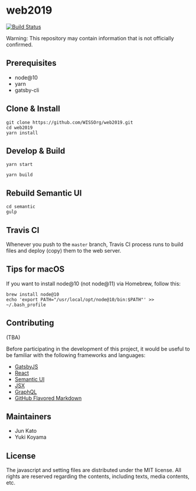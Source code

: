 # web2019

[![Build Status](https://travis-ci.org/WISSOrg/web2019.svg?branch=master)](https://travis-ci.org/WISSOrg/web2019)

Warning: This repository may contain information that is not officially confirmed.

## Prerequisites

- node@10
- yarn
- gatsby-cli

## Clone & Install

```
git clone https://github.com/WISSOrg/web2019.git
cd web2019
yarn install
```

## Develop & Build

```
yarn start
```

```
yarn build
```

## Rebuild Semantic UI

```
cd semantic
gulp
```

## Travis CI

Whenever you push to the `master` branch, Travis CI process runs to build files and deploy (copy) them to the web server.

## Tips for macOS

If you want to install node@10 (not node@11) via Homebrew, follow this:
```
brew install node@10
echo 'export PATH="/usr/local/opt/node@10/bin:$PATH"' >> ~/.bash_profile
```

## Contributing

(TBA)

Before participating in the development of this project, it would be useful to be familiar with the following frameworks and languages:

- [GatsbyJS](https://www.gatsbyjs.org/)
- [React](https://reactjs.org/)
- [Semantic UI](https://semantic-ui.com/)
- [JSX](http://facebook.github.io/jsx/)
- [GraphQL](https://graphql.org/)
- [GitHub Flavored Markdown](https://github.github.com/gfm/)

## Maintainers

- Jun Kato
- Yuki Koyama

## License

The javascript and setting files are distributed under the MIT license. All rights are reserved regarding the contents, including texts, media contents, etc.
